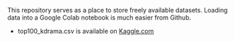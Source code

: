 This repository serves as a place to store freely available datasets.  Loading data into a Google Colab notebook is much easier from Github.

* top100_kdrama.csv is available on <a href = https://www.kaggle.com/datasets/chanoncharuchinda/top-100-korean-drama-mydramalist>Kaggle.com</a>
